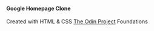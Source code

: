 #### Google Homepage Clone 
Created with HTML & CSS
[The Odin Project](https://www.theodinproject.com/dashboard) Foundations



